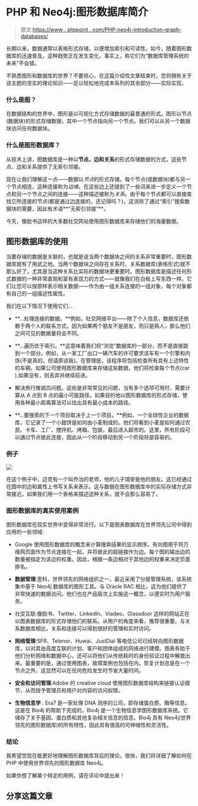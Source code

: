 # PHP 和 Neo4j:图形数据库简介

> 原文:[https://www . sitepoint . com/PHP-neo4j-introduction-graph-databases/](https://www.sitepoint.com/php-neo4j-introduction-graph-databases/)

长期以来，数据通常以表格形式存储，以便增加索引和可读性。如今，随着图形数据库的迅速普及，这种趋势正在发生变化。事实上，称它们为“数据库管理系统的未来”不会错。

不熟悉图形和数据库的世界？不要担心，在这篇介绍性文章结束时，您将拥有关于该主题的坚实的理论知识——足以轻松地完成本系列的其余部分——实际实现。

### 什么是图？

在数据结构的世界中，图形是以可视化方式存储数据的最普通的形式。图形以节点(数据块)的形式存储数据，其中一个节点指向另一个节点。我们可以从另一个数据块访问任何数据块。

### 什么是图形数据库？

从技术上讲，图数据库是一种以**节点、边和关系**的形式存储数据的方式，这些节点、边和关系提供了无索引邻接。

现在让我们理解这一点——数据以*节点*的形式存储，每个节点(或数据块)都与另一个节点相连，这种连接称为*边缘*。在这些边上还提到了一些词来进一步定义一个节点和另一个节点之间的连接——这种描述被称为*关系*。由于每个节点都可以直接查找它所连接的节点(都是通过边连接的，还记得吗？)，这消除了通过“索引”搜索数据块的需要，因此有术语**“无索引邻接”**。

今天，像脸书这样的大多数社交网站使用图形数据库来存储他们的海量数据。

## 图形数据库的使用

当要存储的数据是关联的，也就是说当两个数据块之间的关系非常重要时，图形数据库就有了用武之地。当两个数据块之间存在关系时，关系数据库(表格形式)就不那么好了，尤其是当这种关系比实际的数据块更重要时。图形数据库是描述任何形式数据的一种非常直观和富有表现力的方式——就像我们在白板上写东西一样。它们让您可以按原样表示相关数据——作为由一组关系连接的一组对象，每个对象都有自己的一组描述性属性。

我们在以下情况下使用它们…

*   **…处理连接的数据。**例如，社交网络平台——除了个人信息，数据库还依赖于两个人的联系方式，因为如果两个朋友不是朋友，而只是熟人，那么他们之间可见的数据量将会不同。

*   **…遍历优于索引。**这意味着我们将“浏览”数据库的一部分，而不是直接跳到一个部分。例如，从一家工厂出口一辆汽车的许可要求该车有一个引擎和内饰(不是真的，但请原谅我)。在管理层，该程序将包括检查所有具有上述特性的车辆。如果公司使用图形数据库来存储这些数据，他们将检查每个节点(car ),如果没有，则丢弃并继续前进。

*   解决旅行推销员问题。这些是非常常见的问题，当有多个选项可用时，需要计算从 A 点到 B 点的最小可能路径。如果目的地以图形数据库的形式存储，使用各种最小距离算法可以找出具有最小成本的路径。

*   **…要搜索的下一个项目取决于上一个项目。**例如，一个全球性企业的数据库，它记录了一个小甜饼是如何由小麦制成的。他们将看到小麦是如何通过农民、卡车、工厂、搅拌机、烤箱、包装，最后进入超市的。这里，所有阶段可以通过节点彼此连接，因此从一个阶段移动到另一个阶段将是容易的。

### 例子

![](../Images/696c20c07e5ab9cdae10741dd1656a38.png)

在这个例子中，迈克有一个叫乔治的老师，他的儿子瑞安是他的朋友。这已经通过在圆中的边和属性上书写关系来表示。这与数据在图形数据库中的实际存储方式非常接近。如果我们用一个表格来描述这种关系，就不会那么容易了。

### 图形数据库的真实使用案例

图形数据库在现实世界中变得非常流行。以下是图表数据库在世界领先公司中得到应用的一些领域:

*   Google 使用图形数据库的概念来计算搜索结果的显示顺序。有向图用于将万维网页面作为节点连接在一起，并将彼此的超链接作为边。每个图的输出边的数量被指定为该边的权重。因此，根据一条边相对于其他边的权重来决定页面排名。

*   **数据管理**:思科，世界领先的网络组织之一，最近采用了分层管理系统，该系统集中基于 Neo4j 数据库的图形工具。与 Oracle RAC 相比，这为他们提供了非常快速的数据访问。他们也在产品层次上实施这一概念，以便实时为用户服务。

*   社交互联:像脸书、Twitter、LinkedIn、Viadeo、Glassdoor 这样的网站正在以图表数据库的形式存储他们的联系。从用户的角度来看，推荐很重要。与关系数据库相比，关系和连接可以得到很好的管理和实时访问。

*   **网络管理**:SFR、Telenor、Huwai、JustDial 等电信公司已经转向图形数据库，以对其由高度互联的计划、客户和团体组成的网络进行建模。图表有助于他们分析网络和数据中心，还可以将他们从传统耗时的身份验证过程中解救出来。最重要的是，通过使用图表，故障案例也包括在内，恢复计划总是在一个节点之外，这显然可以在任何危险发生时节省大量时间。

*   **安全和访问管理**:Adobe 的 creative cloud 使用图形数据库结构来链接认证细节，从而授予管理员和用户对内容的访问权限。

*   **生物信息学** : Era7 是一家处理 DNA 测序的公司，即存储蛋白质、酶等信息。这是在 Bio4j 的帮助下完成的，Bio4j 是一个生物信息学图形数据库系统。它储存了关于基因、蛋白质和其他复杂相关信息的信息。Bio4j 具有 Neo4j(世界领先的图形数据库)的所有特性，因此具有很高的可伸缩性和灵活性。

### 结论

我希望您现在能更好地理解图形数据库背后的理论。很快，我们将详细了解如何在 PHP 中使用世界领先的图形数据库 Neo4j。

如果你想了解某个特定的用例，请在评论中提出来！

## 分享这篇文章